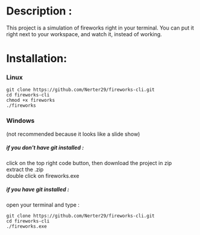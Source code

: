 # Description :
This project is a simulation of fireworks right in your terminal. You can put it right next to your workspace, and watch it, instead of working.
# Installation:
### Linux
```
git clone https://github.com/Nerter29/fireworks-cli.git    
cd fireworks-cli    
chmod +x fireworks  
./fireworks  
```
### Windows
(not recommended because it looks like a slide show)
##### if you don't have git installed :
click on the top right code button, then download the project in zip  
extract the .zip  
double click on fireworks.exe  
##### if you have git installed :

open your terminal and type :  
```
git clone https://github.com/Nerter29/fireworks-cli.git  
cd fireworks-cli  
./fireworks.exe  
```
